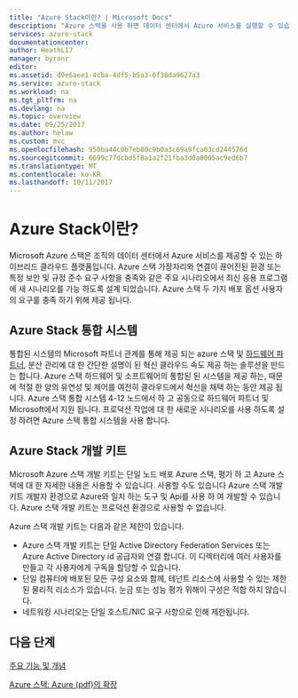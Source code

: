 ```yaml
---
title: "Azure Stack이란? | Microsoft Docs"
description: "Azure 스택을 사용 하면 데이터 센터에서 Azure 서비스를 실행할 수 있습니다."
services: azure-stack
documentationcenter: 
author: HeathL17
manager: byronr
editor: 
ms.assetid: d9e6aee1-4cba-4df5-b5a3-6f38da9627a3
ms.service: azure-stack
ms.workload: na
ms.tgt_pltfrm: na
ms.devlang: na
ms.topic: overview
ms.date: 09/25/2017
ms.author: helaw
ms.custom: mvc
ms.openlocfilehash: 950ba44c0b7eb80c9b0a3c69a9fca03cd244576d
ms.sourcegitcommit: 6699c77dcbd5f8a1a2f21fba3d0a0005ac9ed6b7
ms.translationtype: MT
ms.contentlocale: ko-KR
ms.lasthandoff: 10/11/2017
---
```

# <a name="what-is-azure-stack"></a>Azure Stack이란?

Microsoft Azure 스택은 조직의 데이터 센터에서 Azure 서비스를 제공할 수 있는 하이브리드 클라우드 플랫폼입니다.  Azure 스택 가장자리와 연결이 끊어진된 환경 또는 특정 보안 및 규정 준수 요구 사항을 충족와 같은 주요 시나리오에서 최신 응용 프로그램에 새 시나리오를 가능 하도록 설계 되었습니다.  Azure 스택 두 가지 배포 옵션 사용자의 요구를 충족 하기 위해 제공 됩니다.

## <a name="azure-stack-integrated-systems"></a>Azure Stack 통합 시스템
통합된 시스템의 Microsoft 파트너 관계를 통해 제공 되는 azure 스택 및 [하드웨어 파트너](https://azure.microsoft.com/overview/azure-stack/integrated-systems/), 분산 관리에 대 한 간단한 설명이 된 혁신 클라우드 속도 제공 하는 솔루션을 만드는 합니다.  Azure 스택 하드웨어 및 소프트웨어의 통합된 된 시스템을 제공 하는, 때문에 적절 한 양의 유연성 및 제어를 여전히 클라우드에서 혁신을 채택 하는 동안 제공 됩니다.  Azure 스택 통합 시스템 4-12 노드에서 하 고 공동으로 하드웨어 파트너 및 Microsoft에서 지원 됩니다.  프로덕션 작업에 대 한 새로운 시나리오를 사용 하도록 설정 하려면 Azure 스택 통합 시스템을 사용 합니다.    

## <a name="azure-stack-development-kit"></a>Azure Stack 개발 키트
Microsoft Azure 스택 개발 키트는 단일 노드 배포 Azure 스택, 평가 하 고 Azure 스택에 대 한 자세한 내용은 사용할 수 있습니다.  사용할 수도 있습니다 Azure 스택 개발 키트 개발자 환경으로 Azure와 일치 하는 도구 및 Api를 사용 하 여 개발할 수 있습니다.  Azure 스택 개발 키트는 프로덕션 환경으로 사용할 수 없습니다.

Azure 스택 개발 키트는 다음과 같은 제한이 있습니다.
* Azure 스택 개발 키트는 단일 Active Directory Federation Services 또는 Azure Active Directory id 공급자와 연결 합니다. 이 디렉터리에 여러 사용자를 만들고 각 사용자에게 구독을 할당할 수 있습니다.
* 단일 컴퓨터에 배포된 모든 구성 요소와 함께, 테넌트 리소스에 사용할 수 있는 제한된 물리적 리소스가 있습니다. 눈금 또는 성능 평가 위해이 구성은 적합 하지 않습니다.
* 네트워킹 시나리오는 단일 호스트/NIC 요구 사항으로 인해 제한됩니다.  

## <a name="next-steps"></a>다음 단계
[주요 기능 및 개념](azure-stack-key-features.md)

[Azure 스택: Azure (pdf)의 확장](https://azure.microsoft.com/en-us/resources/azure-stack-an-extension-of-azure/)

